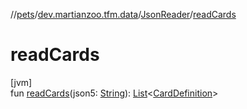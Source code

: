 //[pets](../../../index.md)/[dev.martianzoo.tfm.data](../index.md)/[JsonReader](index.md)/[readCards](read-cards.md)

# readCards

[jvm]\
fun [readCards](read-cards.md)(json5: [String](https://kotlinlang.org/api/latest/jvm/stdlib/kotlin/-string/index.html)): [List](https://kotlinlang.org/api/latest/jvm/stdlib/kotlin.collections/-list/index.html)&lt;[CardDefinition](../-card-definition/index.md)&gt;
